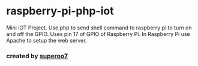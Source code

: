 # raspberry-pi-php-iot
Mini iOT Project. Use php to send shell command to raspberry pi to turn on and off the GPIO.
Uses pin 17 of GPIO of Raspberry Pi. In Raspberry Pi use Apache to setup the web server.

### created by [superoo7](http://superoo7.com)
